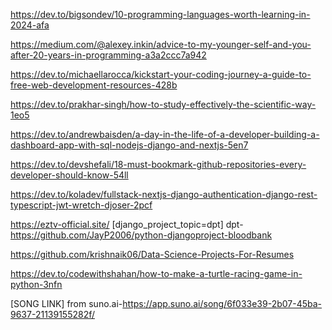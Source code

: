 https://dev.to/bigsondev/10-programming-languages-worth-learning-in-2024-afa

https://medium.com/@alexey.inkin/advice-to-my-younger-self-and-you-after-20-years-in-programming-a3a2ccc7a942

https://dev.to/michaellarocca/kickstart-your-coding-journey-a-guide-to-free-web-development-resources-428b

https://dev.to/prakhar-singh/how-to-study-effectively-the-scientific-way-1eo5

https://dev.to/andrewbaisden/a-day-in-the-life-of-a-developer-building-a-dashboard-app-with-sql-nodejs-django-and-nextjs-5en7

https://dev.to/devshefali/18-must-bookmark-github-repositories-every-developer-should-know-54ll

https://dev.to/koladev/fullstack-nextjs-django-authentication-django-rest-typescript-jwt-wretch-djoser-2pcf

https://eztv-official.site/
[django_project_topic=dpt]
dpt-https://github.com/JayP2006/python-djangoproject-bloodbank

https://github.com/krishnaik06/Data-Science-Projects-For-Resumes

https://dev.to/codewithshahan/how-to-make-a-turtle-racing-game-in-python-3nfn

[SONG LINK] from suno.ai-https://app.suno.ai/song/6f033e39-2b07-45ba-9637-21139155282f/
